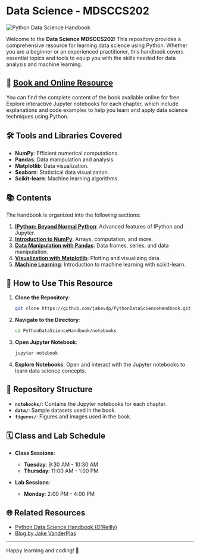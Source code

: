 # Data Science - MDSCCS202

![Python Data Science Handbook](https://jakevdp.github.io/PythonDataScienceHandbook/figures/PythonDataScience_cover.png)

Welcome to the **Data Science MDSCCS202**! This repository provides a comprehensive resource for learning data science using Python. Whether you are a beginner or an experienced practitioner, this handbook covers essential topics and tools to equip you with the skills needed for data analysis and machine learning.

## 📖 [Book and Online Resource](https://jakevdp.github.io/PythonDataScienceHandbook/)

You can find the complete content of the book available online for free. Explore interactive Jupyter notebooks for each chapter, which include explanations and code examples to help you learn and apply data science techniques using Python.

## 🛠️ Tools and Libraries Covered

- **NumPy**: Efficient numerical computations.
- **Pandas**: Data manipulation and analysis.
- **Matplotlib**: Data visualization.
- **Seaborn**: Statistical data visualization.
- **Scikit-learn**: Machine learning algorithms.

## 📚 Contents

The handbook is organized into the following sections:

1. **[IPython: Beyond Normal Python](https://jakevdp.github.io/PythonDataScienceHandbook/01.00-IPython-Beyond-Normal-Python.html)**: Advanced features of IPython and Jupyter.
2. **[Introduction to NumPy](https://jakevdp.github.io/PythonDataScienceHandbook/02.00-Introduction-to-NumPy.html)**: Arrays, computation, and more.
3. **[Data Manipulation with Pandas](https://jakevdp.github.io/PythonDataScienceHandbook/03.00-Introduction-to-Pandas.html)**: Data frames, series, and data manipulation.
4. **[Visualization with Matplotlib](https://jakevdp.github.io/PythonDataScienceHandbook/04.00-Introduction-to-Matplotlib.html)**: Plotting and visualizing data.
5. **[Machine Learning](https://jakevdp.github.io/PythonDataScienceHandbook/05.00-Machine-Learning.html)**: Introduction to machine learning with scikit-learn.

## 📝 How to Use This Resource

1. **Clone the Repository**:
    ```bash
    git clone https://github.com/jakevdp/PythonDataScienceHandbook.git
    ```
2. **Navigate to the Directory**:
    ```bash
    cd PythonDataScienceHandbook/notebooks
    ```
3. **Open Jupyter Notebook**:
    ```bash
    jupyter notebook
    ```
4. **Explore Notebooks**: Open and interact with the Jupyter notebooks to learn data science concepts.

## 📂 Repository Structure

- **`notebooks/`**: Contains the Jupyter notebooks for each chapter.
- **`data/`**: Sample datasets used in the book.
- **`figures/`**: Figures and images used in the book.

## 🗓️ Class and Lab Schedule

- **Class Sessions**:
  - **Tuesday**: 9:30 AM - 10:30 AM
  - **Thursday**: 11:00 AM - 1:00 PM

- **Lab Sessions**:
  - **Monday**: 2:00 PM - 4:00 PM


## 🌐 Related Resources

- [Python Data Science Handbook (O'Reilly)](http://shop.oreilly.com/product/0636920034919.do)
- [Blog by Jake VanderPlas](https://jakevdp.github.io/)

---

Happy learning and coding! 🚀
